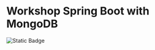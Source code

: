 # Workshop Spring Boot with MongoDB
![Static Badge](https://img.shields.io/badge/license-MIT-green?link=https%3A%2F%2Fgithub.com%2FRafa-Hoff%2Fworkshop-spring-boot-mongodb%2Fblob%2Fmain%2FLICENSE)

